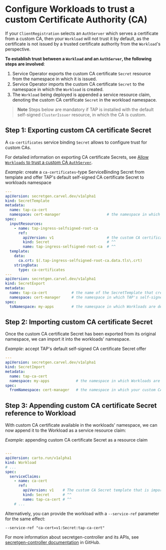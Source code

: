 # Configure Workloads to trust a custom Certificate Authority (CA)

If your `ClientRegistration` selects an `AuthServer` which serves a certificate from a custom CA, then your `Workload`
will not trust it by default, as the certificate is not issued by a trusted certificate authority from the `Workload`'s
perspective. 

**To establish trust between a `Workload` and an `AuthServer`, the following steps are involved**:

1. Service Operator exports the custom CA certificate `Secret` resource from the namespace in which it is issued.
2. Service Operator imports the custom CA certificate `Secret` to the namespace in which the `Workload` is created.
3. The `Workload` being deployed is appended a service resource claim, denoting the custom CA certificate `Secret` in the workload namespace.

> **Note** Steps below are mandatory if TAP is installed with the default self-signed `ClusterIssuer` resource, in which the CA is custom.

## Step 1: Exporting custom CA certificate Secret

A `ca-certificates` service binding `Secret` allows to configure trust for custom CAs.

For detailed information on exporting CA certificate Secrets, see [Allow `Workloads` to trust a custom CA `AuthServer`](./issuer-uri-and-tls.md#trust-custom-ca).

_Example_: create a `ca-certificates`-type ServiceBinding Secret from template and offer TAP's default self-signed CA
certificate Secret to workloads namespace

```yaml
---
apiVersion: secretgen.carvel.dev/v1alpha1
kind: SecretTemplate
metadata:
  name: tap-ca-cert
  namespace: cert-manager                     # the namespace in which your custom CA Secret resides
spec:
  inputResources:
    - name: tap-ingress-selfsigned-root-ca
      ref:
        apiVersion: v1                        # the custom CA certificate Secret
        kind: Secret                          # ^^
        name: tap-ingress-selfsigned-root-ca  # ^^
  template:
    data:
      ca.crt: $(.tap-ingress-selfsigned-root-ca.data.tls\.crt)
    stringData:
      type: ca-certificates
---
apiVersion: secretgen.carvel.dev/v1alpha1
kind: SecretExport
metadata:
  name: tap-ca-cert           # the name of the SecretTemplate that created the "ca-certificates" Secret
  namespace: cert-manager     # the namespace in which TAP's self-signed ClusterIssuer stores its CA cert Secret
spec:
  toNamespace: my-apps        # the namespace in which Workloads are deployed
```

## Step 2: Importing custom CA certificate Secret

Once the custom CA certificate Secret has been exported from its original namespace, we can import it into the
workloads' namespace.

_Example_: accept TAP's default self-signed CA certificate Secret offer

```yaml
---
apiVersion: secretgen.carvel.dev/v1alpha1
kind: SecretImport
metadata:
  name: tap-ca-cert
  namespace: my-apps            # the namespace in which Workloads are deployed
spec:
  fromNamespace: cert-manager   # the namespace in which your custom CA certificate Secret resides
```

## Step 3: Appending custom CA certificate Secret reference to Workload

With custom CA certificate available in the workloads' namespace, we can now append it to the Workload as a service 
resource claim:

_Example_: appending custom CA certificate Secret as a resource claim

```yaml

---
apiVersion: carto.run/v1alpha1
kind: Workload
# ...
spec:
  serviceClaims:
    - name: ca-cert
      ref:
        apiVersion: v1    # The custom CA Secret template that is imported into the workloads' namespace
        kind: Secret      # ^^
        name: tap-ca-cert # ^^
    # ...
```

Alternatively, you can provide the workload with a `--service-ref` parameter for the same effect:

```shell
--service-ref "ca-cert=v1:Secret:tap-ca-cert"
```

For more information about secretgen-controller and its APIs, see [secretgen-controller documentation](https://github.com/vmware-tanzu/carvel-secretgen-controller) in GitHub.

